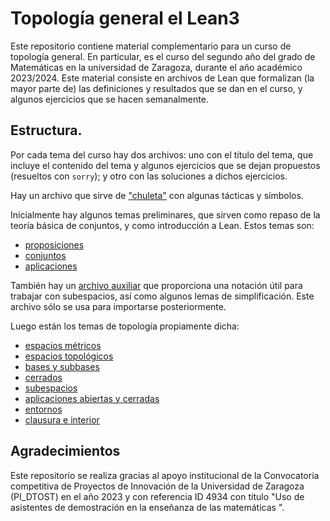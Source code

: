 # Topología general el Lean3

Este repositorio contiene material complementario para un curso de topología general. En particular, es el curso del segundo año del grado de Matemáticas
en la universidad de Zaragoza, durante el año académico 2023/2024. Este material consiste en archivos de Lean
que formalizan (la mayor parte de) las definiciones y resultados que se dan en el curso, y algunos ejercicios que se hacen semanalmente.

## Estructura.

Por cada tema del curso hay dos archivos: uno con el título del tema, que incluye el contenido del tema y algunos ejercicios que se dejan propuestos
(resueltos con `sorry`); y otro con las soluciones a dichos ejercicios.

Hay un archivo que sirve de ["chuleta"](resumen_tacticas.lean) con algunas tácticas y símbolos.

Inicialmente hay algunos temas preliminares, que sirven como repaso de la teoría básica de conjuntos, y como introducción a Lean. Estos temas son:

- [proposiciones](proposiciones.lean)
- [conjuntos](conjuntos.lean)
- [aplicaciones](funciones.lean)

También hay un [archivo auxiliar](subconjuntos.lean) que proporciona una notación útil para trabajar con subespacios, así como algunos lemas de simplificación. Este archivo sólo
se usa para importarse posteriormente.

Luego están los temas de topología propiamente dicha:

- [espacios métricos](metricos.lean)
- [espacios topológicos](topologicos.lean)
- [bases y subbases](bases.lean)
- [cerrados](cerrados.lean)
- [subespacios](subespacios.lean)
- [aplicaciones abiertas y cerradas](aplicaciones_abiertas.lean)
- [entornos](entornos.lean)
- [clausura e interior](clausura.lean)

## Agradecimientos

Este repositorio se realiza gracias al apoyo institucional de la Convocatoria
competitiva de Proyectos de Innovación de la Universidad de Zaragoza
(PI_DTOST) en el año 2023 y con referencia ID 4934 con título "Uso de asistentes
de demostración en la enseñanza de las matemáticas ".
